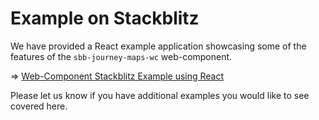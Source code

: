 # Example on Stackblitz

We have provided a React example application showcasing some of the features of the `sbb-journey-maps-wc` web-component.

=> <a href="https://stackblitz.com/edit/sbb-journey-maps-web-component-showcase" target="_blank">Web-Component Stackblitz Example using React</a>

Please let us know if you have additional examples you would like to see covered here.
